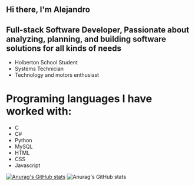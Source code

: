 ## Hi there, I'm Alejandro

## Full-stack Software Developer, Passionate about analyzing, planning, and building software solutions for all kinds of needs
* Holberton School Student
* Systems Technician
* Technology and motors enthusiast

# Programing languages I have worked with:
* C
* C#
* Python
* MySQL
* HTML
* CSS
* Javascript

[![Anurag's GitHub stats](https://github-readme-stats.vercel.app/api?username=dondropo)](https://github.com/anuraghazra/github-readme-stats)
![Anurag's GitHub stats](https://github-readme-stats.vercel.app/api?username=anuraghazra&show_icons=true&theme=tokyonight)
